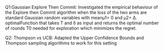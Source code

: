 Q1:Gaussian Explore Then Commit:  Investigated the empirical behaviour of the Explore then Commit algorithm when the loss of the two arms are standard Gaussian random variables with meanμ1= 0 and μ2= ∆. optimalFunction  that  takes T and δ as  input  and  returns  the optimal number of rounds T0 needed for exploration which minimizes the regret.

Q2: Thompson vs UCB: Adapted  the  Upper Confidence Bounds  and  Thompson  sampling  algorithms  to  work  for  this setting 
